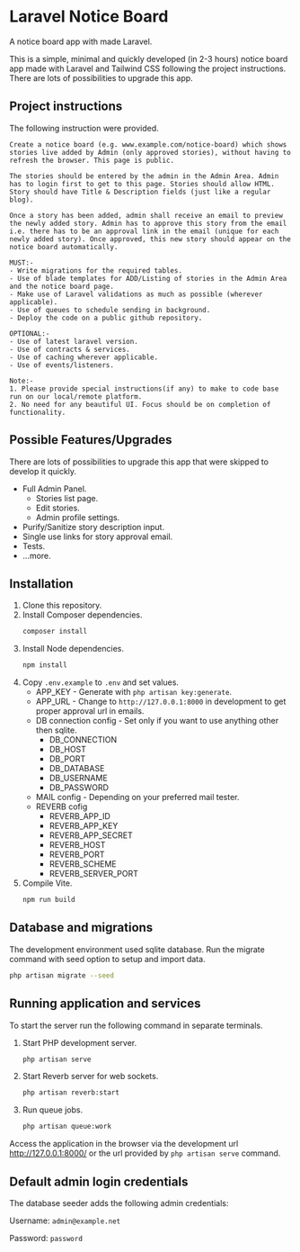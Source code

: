 # Laravel Notice Board

A notice board app with made Laravel.

This is a simple, minimal and quickly developed (in 2-3 hours) notice board app made with Laravel and Tailwind CSS following the project instructions. There are lots of possibilities to upgrade this app.

## Project instructions

The following instruction were provided.

    Create a notice board (e.g. www.example.com/notice-board) which shows stories live added by Admin (only approved stories), without having to refresh the browser. This page is public.

    The stories should be entered by the admin in the Admin Area. Admin has to login first to get to this page. Stories should allow HTML. Story should have Title & Description fields (just like a regular blog).

    Once a story has been added, admin shall receive an email to preview the newly added story. Admin has to approve this story from the email i.e. there has to be an approval link in the email (unique for each newly added story). Once approved, this new story should appear on the notice board automatically.

    MUST:-
    - Write migrations for the required tables.
    - Use of blade templates for ADD/Listing of stories in the Admin Area and the notice board page.
    - Make use of Laravel validations as much as possible (wherever applicable).
    - Use of queues to schedule sending in background.
    - Deploy the code on a public github repository.

    OPTIONAL:-
    - Use of latest laravel version.
    - Use of contracts & services.
    - Use of caching wherever applicable.
    - Use of events/listeners.

    Note:-
    1. Please provide special instructions(if any) to make to code base run on our local/remote platform.
    2. No need for any beautiful UI. Focus should be on completion of functionality.

## Possible Features/Upgrades

There are lots of possibilities to upgrade this app that were skipped to develop it quickly.

-   Full Admin Panel.
    -   Stories list page.
    -   Edit stories.
    -   Admin profile settings.
-   Purify/Sanitize story description input.
-   Single use links for story approval email.
-   Tests.
-   ...more.

## Installation

1. Clone this repository.
1. Install Composer dependencies.
    ```bash
    composer install
    ```
1. Install Node dependencies.
    ```bash
    npm install
    ```
1. Copy `.env.example` to `.env` and set values.
    - APP_KEY - Generate with `php artisan key:generate`.
    - APP_URL - Change to `http://127.0.0.1:8000` in development to get proper approval url in emails.
    - DB connection config - Set only if you want to use anything other then sqlite.
        - DB_CONNECTION
        - DB_HOST
        - DB_PORT
        - DB_DATABASE
        - DB_USERNAME
        - DB_PASSWORD
    - MAIL config - Depending on your preferred mail tester.
    - REVERB cofig
        - REVERB_APP_ID
        - REVERB_APP_KEY
        - REVERB_APP_SECRET
        - REVERB_HOST
        - REVERB_PORT
        - REVERB_SCHEME
        - REVERB_SERVER_PORT
1. Compile Vite.
    ```bash
    npm run build
    ```

## Database and migrations

The development environment used sqlite database. Run the migrate command with seed option to setup and import data.

```bash
php artisan migrate --seed
```

## Running application and services

To start the server run the following command in separate terminals.

1. Start PHP development server.
    ```bash
    php artisan serve
    ```
1. Start Reverb server for web sockets.
    ```bash
    php artisan reverb:start
    ```
1. Run queue jobs.
    ```bash
    php artisan queue:work
    ```

Access the application in the browser via the development url http://127.0.0.1:8000/ or the url provided by `php artisan serve` command.

## Default admin login credentials

The database seeder adds the following admin credentials:

Username: `admin@example.net`

Password: `password`
